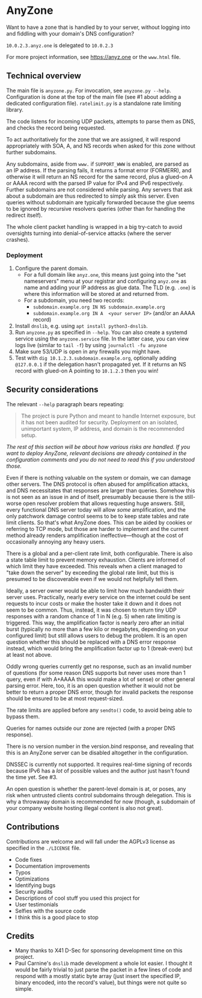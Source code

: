 # AnyZone

Want to have a zone that is handled by to your server,
without logging into and fiddling with your domain's DNS configuration?

`10.0.2.3.anyz.one` is delegated to `10.0.2.3`

For more project information, see <https://anyz.one> or the `www.html` file.


## Technical overview

The main file is `anyzone.py`. For invocation, see `anyzone.py --help`.
Configuration is done at the top of the main file (see #1 about adding a
dedicated configuration file).
`ratelimit.py` is a standalone rate limiting library.

The code listens for incoming UDP packets, attempts to parse them as DNS, and
checks the record being requested.

To act authoritatively for the zone that we are assigned, it will respond
appropriately with SOA, A, and NS records when asked for this zone without
further subdomains.

Any subdomains, aside from `www.` if `SUPPORT_WWW` is enabled, are parsed as an
IP address. If the parsing fails, it returns a format error (FORMERR), and
otherwise it will return an NS record for the same record, plus a glued-on A or
AAAA record with the parsed IP value for IPv4 and IPv6 respectively. Further
subdomains are not considered while parsing. Any servers that ask about a
subdomain are thus redirected to simply ask this server. Even queries without
subdomain are typically forwarded because the glue seems to be ignored by
recursive resolvers queries (other than for handling the redirect itself).

The whole client packet handling is wrapped in a big try-catch to avoid
oversights turning into denial-of-service attacks (where the server crashes).


### Deployment

1. Configure the parent domain.
    - For a full domain like `anyz.one`, this means just going into the "set
      nameservers" menu at your registrar and configuring `anyz.one` as name
      and adding your IP address as glue data. The TLD (e.g. `.one`) is where
      this information will be stored at and returned from.
    - For a subdomain, you need two records:
        - `subdomain.example.org IN NS subdomain.example.org`
        - `subdomain.example.org IN A  <your server IP>` (and/or an AAAA record)
2. Install `dnslib`, e.g. using `apt install python3-dnslib`.
3. Run `anyzone.py` as specified in `--help`. You can also create a systemd
   service using the `anyzone.service` file. In the latter case, you can view
   logs live (similar to `tail -f`) by using `journalctl -fu anyzone`
4. Make sure 53/UDP is open in any firewalls you might have.
5. Test with `dig 10.1.2.3.subdomain.example.org`, optionally adding
   `@127.0.0.1` if the delegation hasn't propagated yet. If it returns an NS
   record with glued-on A pointing to `10.1.2.3` then you win!


## Security considerations

The relevant `--help` paragraph bears repeating:

> The project is pure Python and meant to handle Internet exposure, but it has
> not been audited for security. Deployment on an isolated, unimportant system,
> IP address, and domain is the recommended setup.

*The rest of this section will be about how various risks are handled. If you
want to deploy AnyZone, relevant decisions are already contained in the
configuration comments and you do not need to read this if you understood
those.*

Even if there is nothing valuable on the system or domain, we can damage other
servers. The DNS protocol is often abused for amplification attacks, and DNS
necessitates that responses are larger than queries. Somehow this is not seen
as an issue in and of itself, presumably because there is the still-worse open
resolver problem that allows requesting huge answers. Still, every functional
DNS server today will allow *some* amplification, and the only patchwork damage
control seems to be to keep state tables and rate limit clients. So that's what
AnyZone does. This can be aided by cookies or referring to TCP mode, but those
are harder to implement and the current method already renders amplification
ineffective&mdash;though at the cost of occasionally annoying any heavy users.

There is a global and a per-client rate limit, both configurable.
There is also a state table limit to prevent memory exhaustion.
Clients are informed of which limit they have exceeded. This reveals when a
client managed to "take down the server" by exceeding the global rate limit,
but this is presumed to be discoverable even if we would not helpfully tell
them.

Ideally, a server owner would be able to limit how much bandwidth their server
uses. Practically, nearly every service on the internet could be sent requests
to incur costs or make the hoster take it down and it does not seem to be
common. Thus, instead, it was chosen to return tiny UDP responses with a random
chance of 1 in N (e.g. 5) when rate limiting is triggered. This way, the
amplification factor is nearly zero after an initial burst (typically no more
than a few kilo or megabytes, depending on your configured limit) but still
allows users to debug the problem. It is an open question whether this should
be replaced with a DNS error response instead, which would bring the
amplification factor up to 1 (break-even) but at least not above.

Oddly wrong queries currently get no response, such as an invalid number of
questions (for some reason DNS supports but never uses more than 1 query, even
if with A+AAAA this would make a lot of sense) or other general parsing error.
Here, too, it is an open question whether it would not be better to return a
proper DNS error, though for invalid packets the response should be ensured
to be at most request-sized.

The rate limits are applied before any `sendto()` code, to avoid being able to
bypass them.

Queries for names outside our zone are rejected (with a proper DNS response).

There is no version number in the version.bind response, and revealing that
this is an AnyZone server can be disabled altogether in the configuration.

DNSSEC is currently not supported. It requires real-time signing of records
because IPv6 has a *lot* of possible values and the author just hasn't found
the time yet. See #3.

An open question is whether the parent-level domain is at, or poses, any risk
when untrusted clients control subdomains through delegation. This is why a
throwaway domain is recommended for now (though, a subdomain of your company
website hosting illegal content is also not great).


## Contributions

Contributions are welcome and will fall under the AGPLv3 license as specified
in the `./LICENSE` file.

- Code fixes
- Documentation improvements
- Typos
- Optimizations
- Identifying bugs
- Security audits
- Descriptions of cool stuff you used this project for
- User testimonials
- Selfies with the source code
- I think this is a good place to stop


## Credits

- Many thanks to X41 D-Sec for sponsoring development time on this project.
- Paul Carnine's `dnslib` made development a whole lot easier. I thought it
  would be fairly trivial to just parse the packet in a few lines of code and
  respond with a mostly static byte array (just insert the specified IP, binary
  encoded, into the record's value), but things were not quite so simple.

